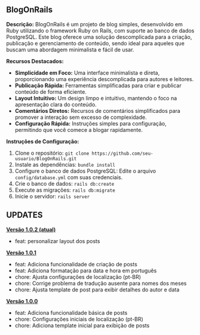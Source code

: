 ## BlogOnRails

**Descrição:**
BlogOnRails é um projeto de blog simples, desenvolvido em Ruby utilizando o framework Ruby on Rails, com suporte ao banco de dados PostgreSQL. Este blog oferece uma solução descomplicada para a criação, publicação e gerenciamento de conteúdo, sendo ideal para aqueles que buscam uma abordagem minimalista e fácil de usar.


**Recursos Destacados:**
- **Simplicidade em Foco:** Uma interface minimalista e direta, proporcionando uma experiência descomplicada para autores e leitores.
- **Publicação Rápida:** Ferramentas simplificadas para criar e publicar conteúdo de forma eficiente.
- **Layout Intuitivo:** Um design limpo e intuitivo, mantendo o foco na apresentação clara do conteúdo.
- **Comentários Diretos:** Recursos de comentários simplificados para promover a interação sem excesso de complexidade.
- **Configuração Rápida:** Instruções simples para configuração, permitindo que você comece a blogar rapidamente.

**Instruções de Configuração:**
1. Clone o repositório: `git clone https://github.com/seu-usuario/BlogOnRails.git`
2. Instale as dependências: `bundle install`
3. Configure o banco de dados PostgreSQL: Edite o arquivo `config/database.yml` com suas credenciais.
4. Crie o banco de dados: `rails db:create`
5. Execute as migrações: `rails db:migrate`
6. Inicie o servidor: `rails server`


## UPDATES

**[Versão 1.0.2 (atual)](https://github.com/Pjmaciel/blogOnRails/releases/tag/v1.0.2)**

- feat: personalizar layout dos posts


**[Versão 1.0.1](https://github.com/Pjmaciel/blogOnRails/releases/tag/v1.0.1)**

- feat: Adiciona funcionalidade de criação de posts
- feat: Adiciona formatação para data e hora em português
- chore: Ajusta configurações de localização (pt-BR)
- chore: Corrige problema de tradução ausente para nomes dos meses
- chore: Ajusta template de post para exibir detalhes do autor e data

**[Versão 1.0.0](https://github.com/Pjmaciel/blogOnRails/releases/tag/v1.0.0)**

- feat: Adiciona funcionalidade básica de posts
- chore: Configurações iniciais de localização (pt-BR)
- chore: Adiciona template inicial para exibição de posts

